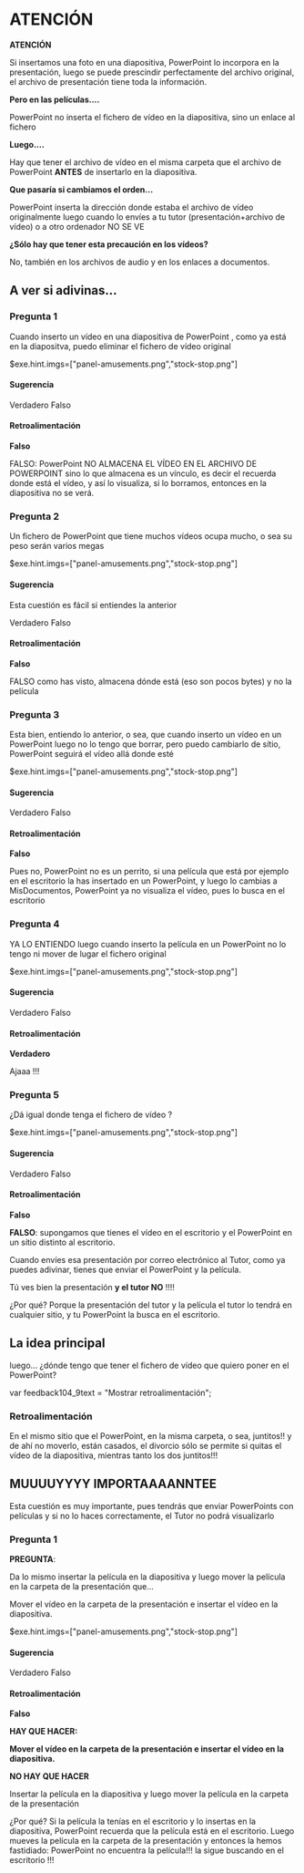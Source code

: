 # ATENCIÓN

**ATENCIÓN**

Si insertamos una foto en una diapositiva, PowerPoint lo incorpora en la presentación, luego se puede prescindir perfectamente del archivo original, el archivo de presentación tiene toda la información.

**Pero en las películas....**

PowerPoint no inserta el fichero de vídeo en la diapositiva, sino un enlace al fichero

**Luego....**

Hay que tener el archivo de vídeo en el misma carpeta que el archivo de PowerPoint **ANTES** de insertarlo en la diapositiva.

**Que pasaría si cambiamos el orden...**

PowerPoint inserta la dirección donde estaba el archivo de vídeo originalmente luego cuando lo envíes a tu tutor (presentación+archivo de vídeo) o a otro ordenador NO SE VE

**¿Sólo hay que tener esta precaución en los vídeos?**

No, también en los archivos de audio y en los enlaces a documentos.

## A ver si adivinas...

### Pregunta 1

Cuando inserto un vídeo en una diapositiva de PowerPoint , como ya está en la diapositva, puedo eliminar el fichero de vídeo original

$exe.hint.imgs=\["panel-amusements.png","stock-stop.png"\]

#### Sugerencia

 Verdadero  Falso

#### Retroalimentación

**Falso**

FALSO: PowerPoint NO ALMACENA EL VÍDEO EN EL ARCHIVO DE POWERPOINT sino lo que almacena es un vínculo, es decir el recuerda donde está el vídeo, y así lo visualiza, si lo borramos, entonces en la diapositiva no se verá.

### Pregunta 2

Un fichero de PowerPoint que tiene muchos vídeos ocupa mucho, o sea su peso serán varios megas

$exe.hint.imgs=\["panel-amusements.png","stock-stop.png"\]

#### Sugerencia

Esta cuestión es fácil si entiendes la anterior

 Verdadero  Falso

#### Retroalimentación

**Falso**

FALSO como has visto, almacena dónde está (eso son pocos bytes) y no la película

### Pregunta 3

Esta bien, entiendo lo anterior, o sea, que cuando inserto un vídeo en un PowerPoint luego no lo tengo que borrar, pero puedo cambiarlo de sítio, PowerPoint seguirá el vídeo allá donde esté

$exe.hint.imgs=\["panel-amusements.png","stock-stop.png"\]

#### Sugerencia

 Verdadero  Falso

#### Retroalimentación

**Falso**

Pues no, PowerPoint no es un perrito, si una película que está por ejemplo en el escritorio la has insertado en un PowerPoint, y luego lo cambias a MisDocumentos, PowerPoint ya no visualiza el vídeo, pues lo busca en el escritorio

### Pregunta 4

YA LO ENTIENDO luego cuando inserto la película en un PowerPoint no lo tengo ni mover de lugar el fichero original

$exe.hint.imgs=\["panel-amusements.png","stock-stop.png"\]

#### Sugerencia

 Verdadero  Falso

#### Retroalimentación

**Verdadero**

Ajaaa !!!

### Pregunta 5

¿Dá igual donde tenga el fichero de vídeo ?

$exe.hint.imgs=\["panel-amusements.png","stock-stop.png"\]

#### Sugerencia

 Verdadero  Falso

#### Retroalimentación

**Falso**

**FALSO**: supongamos que tienes el vídeo en el escritorio y el PowerPoint en un sítio distinto al escritorio.

Cuando envíes esa presentación por correo electrónico al Tutor, como ya puedes adivinar, tienes que enviar el PowerPoint y la película.

Tú ves bien la presentación **y el tutor NO** !!!!

¿Por qué? Porque la presentación del tutor y la película el tutor lo tendrá en cualquier sitio, y tu PowerPoint la busca en el escritorio.

## La idea principal

luego... ¿dónde tengo que tener el fichero de vídeo que quiero poner en el PowerPoint?

var feedback104_9text = "Mostrar retroalimentación";

### Retroalimentación

En el mismo sitio que el PowerPoint, en la misma carpeta, o sea, juntitos!! y de ahí no moverlo, están casados, el divorcio sólo se permite si quitas el vídeo de la diapositiva, mientras tanto los dos juntitos!!!

## MUUUUYYYY IMPORTAAAANNTEE

Esta cuestión es muy importante, pues tendrás que enviar PowerPoints con películas y si no lo haces correctamente, el Tutor no podrá visualizarlo

### Pregunta 1

**PREGUNTA**:

Da lo mismo insertar la película en la diapositiva y luego mover la película en la carpeta de la presentación que...

Mover el vídeo en la carpeta de la presentación e insertar el vídeo en la diapositiva.

$exe.hint.imgs=\["panel-amusements.png","stock-stop.png"\]

#### Sugerencia

 Verdadero  Falso

#### Retroalimentación

**Falso**

**HAY QUE HACER:**

**Mover el vídeo en la carpeta de la presentación e insertar el vídeo en la diapositiva.**

**NO HAY QUE HACER**

Insertar la película en la diapositiva y luego mover la película en la carpeta de la presentación

¿Por qué? Si la película la tenías en el escritorio y lo insertas en la diapositiva, PowerPoint recuerda que la película está en el escritorio. Luego mueves la película en la carpeta de la presentación y entonces la hemos fastidiado: PowerPoint no encuentra la película!!! la sigue buscando en el escritorio !!!

